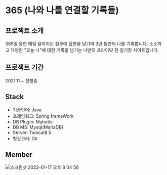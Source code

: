 # 365 (나와 나를 연결할 기록들)

## 프로젝트 소개
365일 동안 매일 달라지는 질문에 답변을 남기며 3년 동안의 나를 기록합니다.
소소하고 다양한 "오늘 나"에 대한 기록을 남기는 나만의 프라이빗 한 일기장 사이트입니다.

## 프로젝트 기간
2021.11 ~ 진행중

## Stack
- 기술언어: Java
- 프레임워크: Spring frameWork
- DB PlugIn: Mybatis
- DB MS: Mysql(MariaDB)
- Server: Tomcat8.5
- 형상관리: Git


## Member
![스크린샷 2022-01-17 오후 8 04 56](https://user-images.githubusercontent.com/73099980/149758596-9959e13b-93cc-4daa-a39e-a1d7b6e208e9.png)
